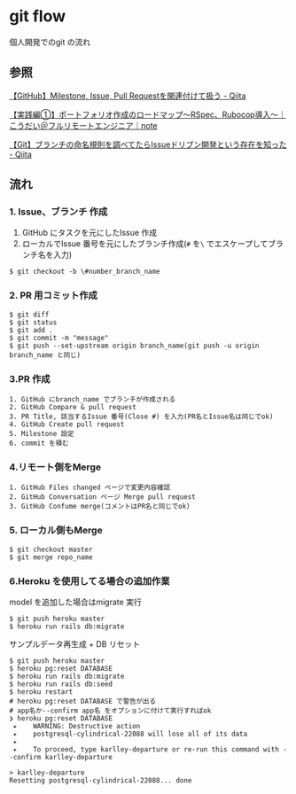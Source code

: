 # git flow

個人開発でのgit の流れ

## 参照

[【GitHub】Milestone, Issue, Pull Requestを関連付けて扱う \- Qiita](https://qiita.com/kodai_0122/items/18f7faa80f0302244c51)

[【実践編①】ポートフォリオ作成のロードマップ〜RSpec、Rubocop導入〜｜こうだい＠フルリモートエンジニア｜note](https://note.com/kodai_0122/n/n109e4aff8643)

[【Git】ブランチの命名規則を調べてたらIssueドリブン開発という存在を知った \- Qiita](https://qiita.com/c6tower/items/fe2aa4ecb78bef69928f)

## 流れ

### 1. Issue、ブランチ 作成

1. GitHub にタスクを元にしたIssue 作成
2. ローカルでIssue 番号を元にしたブランチ作成(`#` を`\` でエスケープしてブランチ名を入力)

```
$ git checkout -b \#number_branch_name

```

### 2. PR 用コミット作成

```Shell
$ git diff
$ git status
$ git add .
$ git commit -m "message"
$ git push --set-upstream origin branch_name(git push -u origin branch_name と同じ)
```

### 3.PR 作成

```
1. GitHub にbranch_name でブランチが作成される
2. GitHub Compare & pull request
3. PR Title, 該当するIssue 番号(Close #) を入力(PR名とIssue名は同じでok)
4. GitHub Create pull request
5. Milestone 設定
6. commit を積む
```

### 4.リモート側をMerge

```
1. GitHub Files changed ページで変更内容確認
2. GitHub Conversation ページ Merge pull request
3. GitHub Confume merge(コメントはPR名と同じでok)
```

### 5. ローカル側もMerge

```Shell
$ git checkout master
$ git merge repo_name
```

### 6.Heroku を使用してる場合の追加作業

model を追加した場合はmigrate 実行

```Shell
$ git push heroku master
$ heroku run rails db:migrate
```

サンプルデータ再生成 + DB リセット

```Shell
$ git push heroku master
$ heroku pg:reset DATABASE
$ heroku run rails db:migrate
$ heroku run rails db:seed
$ heroku restart
# heroku pg:reset DATABASE で警告が出る
# app名か--confirm app名 をオプションに付けて実行すればok
❯ heroku pg:reset DATABASE
 ▸    WARNING: Destructive action
 ▸    postgresql-cylindrical-22088 will lose all of its data
 ▸
 ▸    To proceed, type karlley-departure or re-run this command with --confirm karlley-departure

> karlley-departure
Resetting postgresql-cylindrical-22088... done
```
